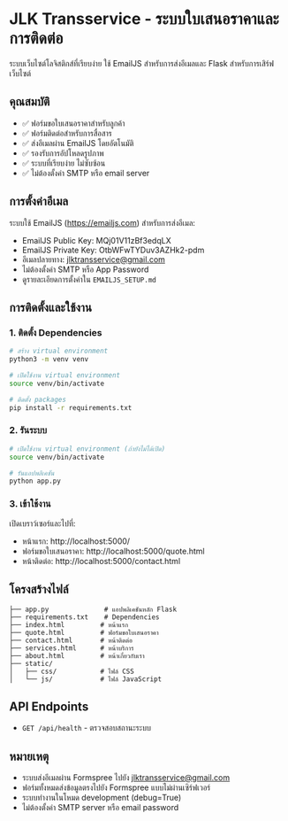# JLK Transservice - ระบบใบเสนอราคาและการติดต่อ

ระบบเว็บไซต์โลจิสติกส์ที่เรียบง่าย ใช้ EmailJS สำหรับการส่งอีเมลและ Flask สำหรับการเสิร์ฟเว็บไซต์

## คุณสมบัติ

- ✅ ฟอร์มขอใบเสนอราคาสำหรับลูกค้า
- ✅ ฟอร์มติดต่อสำหรับการสื่อสาร
- ✅ ส่งอีเมลผ่าน EmailJS โดยอัตโนมัติ
- ✅ รองรับการอัปโหลดรูปภาพ
- ✅ ระบบที่เรียบง่าย ไม่ซับซ้อน
- ✅ ไม่ต้องตั้งค่า SMTP หรือ email server

## การตั้งค่าอีเมล

ระบบใช้ EmailJS (https://emailjs.com) สำหรับการส่งอีเมล:
- EmailJS Public Key: MQj01V11zBf3edqLX
- EmailJS Private Key: OtbWFwTYDuv3AZHk2-pdm
- อีเมลปลายทาง: jlktransservice@gmail.com
- ไม่ต้องตั้งค่า SMTP หรือ App Password
- ดูรายละเอียดการตั้งค่าใน `EMAILJS_SETUP.md`

## การติดตั้งและใช้งาน

### 1. ติดตั้ง Dependencies

```bash
# สร้าง virtual environment
python3 -m venv venv

# เปิดใช้งาน virtual environment
source venv/bin/activate

# ติดตั้ง packages
pip install -r requirements.txt
```

### 2. รันระบบ

```bash
# เปิดใช้งาน virtual environment (ถ้ายังไม่ได้เปิด)
source venv/bin/activate

# รันแอปพลิเคชัน
python app.py
```

### 3. เข้าใช้งาน

เปิดเบราว์เซอร์และไปที่:
- หน้าแรก: http://localhost:5000/
- ฟอร์มขอใบเสนอราคา: http://localhost:5000/quote.html
- หน้าติดต่อ: http://localhost:5000/contact.html

## โครงสร้างไฟล์

```
├── app.py              # แอปพลิเคชันหลัก Flask
├── requirements.txt    # Dependencies
├── index.html         # หน้าแรก
├── quote.html         # ฟอร์มขอใบเสนอราคา
├── contact.html       # หน้าติดต่อ
├── services.html      # หน้าบริการ
├── about.html         # หน้าเกี่ยวกับเรา
├── static/
│   ├── css/           # ไฟล์ CSS
│   └── js/            # ไฟล์ JavaScript

```

## API Endpoints

- `GET /api/health` - ตรวจสอบสถานะระบบ

## หมายเหตุ

- ระบบส่งอีเมลผ่าน Formspree ไปยัง jlktransservice@gmail.com
- ฟอร์มทั้งหมดส่งข้อมูลตรงไปยัง Formspree แบบไม่ผ่านเซิร์ฟเวอร์
- ระบบทำงานในโหมด development (debug=True)
- ไม่ต้องตั้งค่า SMTP server หรือ email password
